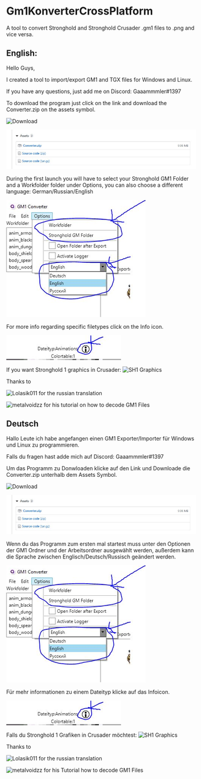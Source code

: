 
Gm1KonverterCrossPlatform
=======================
A tool to convert Stronghold and Stronghold Crusader .gm1 files to .png and vice versa.

English:
---------
Hello Guys,

I created a tool to import/export GM1 and TGX files for Windows and Linux.

If you have any questions, just add me on Discord: Gaaammmler#1397

To download the program just click on the link and download the Converter.zip on the assets symbol.

![Download](https://github.com/Gaaammmler/Gm1KonverterCrossPlatform/releases)

![img2](https://github.com/Gaaammmler/Gm1KonverterCrossPlatform/blob/master/GMConverterImages/img2.JPG)


During the first launch you will have to select your Stronghold GM1 Folder and a Workfolder folder under Options, you can also choose a different language: German/Russian/English

![img1](https://github.com/Gaaammmler/Gm1KonverterCrossPlatform/blob/master/GMConverterImages/img1.JPG)

For more info regarding specific filetypes click on the Info icon.

![img3](https://github.com/Gaaammmler/Gm1KonverterCrossPlatform/blob/master/GMConverterImages/img3.JPG)

If you want Stronghold 1 graphics in Crusader:
![SH1 Graphics](https://github.com/Gaaammmler/Stronghold-Crusader-Sh1-Graphics)

Thanks to

![Lolasik011](https://github.com/Lolasik011) for the russian translation

![metalvoidzz](https://github.com/metalvoidzz) for his tutorial on how to decode GM1 Files

Deutsch
---------

Hallo Leute ich habe angefangen einen GM1 Exporter/Importer für Windows und Linux zu programmieren.

Falls du fragen hast adde mich auf Discord: Gaaammmler#1397

Um das Programm zu Donwloaden klicke auf den Link und Downloade die Converter.zip unterhalb dem Assets Symbol.

![Download](https://github.com/Gaaammmler/Gm1KonverterCrossPlatform/releases)

![img2](https://github.com/Gaaammmler/Gm1KonverterCrossPlatform/blob/master/GMConverterImages/img2.JPG)

Wenn du das Programm zum ersten mal startest muss unter den Optionen der GM1 Ordner und der Arbeitsordner ausgewählt werden, außerdem kann die Sprache zwischen Englisch/Deutsch/Russisch geändert werden.

![img1](https://github.com/Gaaammmler/Gm1KonverterCrossPlatform/blob/master/GMConverterImages/img1.JPG)

Für mehr informationen zu einem Dateityp klicke auf das Infoicon.

![img3](https://github.com/Gaaammmler/Gm1KonverterCrossPlatform/blob/master/GMConverterImages/img3.JPG)


Falls du Stronghold 1 Grafiken in Crusader möchtest:
![SH1 Graphics](https://github.com/Gaaammmler/Stronghold-Crusader-Sh1-Graphics)

Thanks to

![Lolasik011](https://github.com/Lolasik011) for the russian translation

![metalvoidzz](https://github.com/metalvoidzz) for his Tutorial how to decode GM1 Files
